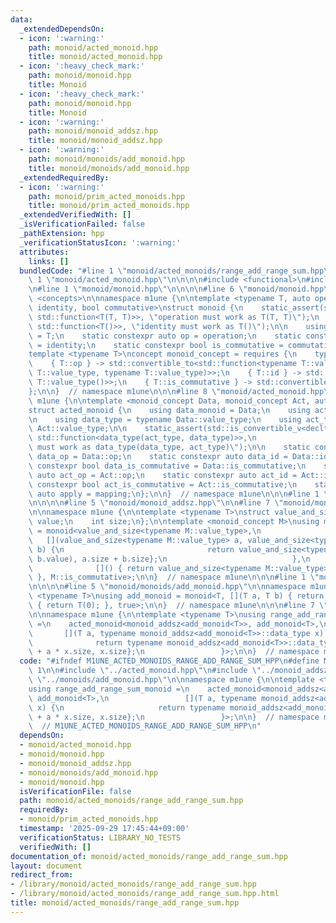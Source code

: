 ```yaml
---
data:
  _extendedDependsOn:
  - icon: ':warning:'
    path: monoid/acted_monoid.hpp
    title: monoid/acted_monoid.hpp
  - icon: ':heavy_check_mark:'
    path: monoid/monoid.hpp
    title: Monoid
  - icon: ':heavy_check_mark:'
    path: monoid/monoid.hpp
    title: Monoid
  - icon: ':warning:'
    path: monoid/monoid_addsz.hpp
    title: monoid/monoid_addsz.hpp
  - icon: ':warning:'
    path: monoid/monoids/add_monoid.hpp
    title: monoid/monoids/add_monoid.hpp
  _extendedRequiredBy:
  - icon: ':warning:'
    path: monoid/prim_acted_monoids.hpp
    title: monoid/prim_acted_monoids.hpp
  _extendedVerifiedWith: []
  _isVerificationFailed: false
  _pathExtension: hpp
  _verificationStatusIcon: ':warning:'
  attributes:
    links: []
  bundledCode: "#line 1 \"monoid/acted_monoids/range_add_range_sum.hpp\"\n\n\n\n#line\
    \ 1 \"monoid/acted_monoid.hpp\"\n\n\n\n#include <functional>\n#include <type_traits>\n\
    \n#line 1 \"monoid/monoid.hpp\"\n\n\n\n#line 6 \"monoid/monoid.hpp\"\n#include\
    \ <concepts>\n\nnamespace m1une {\n\ntemplate <typename T, auto operation, auto\
    \ identity, bool commutative>\nstruct monoid {\n    static_assert(std::is_convertible_v<decltype(operation),\
    \ std::function<T(T, T)>>, \"operation must work as T(T, T)\");\n    static_assert(std::is_convertible_v<decltype(identity),\
    \ std::function<T()>>, \"identity must work as T()\");\n\n    using value_type\
    \ = T;\n    static constexpr auto op = operation;\n    static constexpr auto id\
    \ = identity;\n    static constexpr bool is_commutative = commutative;\n};\n\n\
    template <typename T>\nconcept monoid_concept = requires {\n    typename T::value_type;\n\
    \    { T::op } -> std::convertible_to<std::function<typename T::value_type(typename\
    \ T::value_type, typename T::value_type)>>;\n    { T::id } -> std::convertible_to<std::function<typename\
    \ T::value_type()>>;\n    { T::is_commutative } -> std::convertible_to<bool>;\n\
    };\n\n}  // namespace m1une\n\n\n#line 8 \"monoid/acted_monoid.hpp\"\n\nnamespace\
    \ m1une {\n\ntemplate <monoid_concept Data, monoid_concept Act, auto mapping>\n\
    struct acted_monoid {\n    using data_monoid = Data;\n    using act_monoid = Act;\n\
    \n    using data_type = typename Data::value_type;\n    using act_type = typename\
    \ Act::value_type;\n\n    static_assert(std::is_convertible_v<decltype(mapping),\
    \ std::function<data_type(act_type, data_type)>>,\n                  \"mapping\
    \ must work as data_type(data_type, act_type)\");\n\n    static constexpr auto\
    \ data_op = Data::op;\n    static constexpr auto data_id = Data::id;\n    static\
    \ constexpr bool data_is_commutative = Data::is_commutative;\n    static constexpr\
    \ auto act_op = Act::op;\n    static constexpr auto act_id = Act::id;\n    static\
    \ constexpr bool act_is_commutative = Act::is_commutative;\n    static constexpr\
    \ auto apply = mapping;\n};\n\n}  // namespace m1une\n\n\n#line 1 \"monoid/monoid_addsz.hpp\"\
    \n\n\n\n#line 5 \"monoid/monoid_addsz.hpp\"\n\n#line 7 \"monoid/monoid_addsz.hpp\"\
    \n\nnamespace m1une {\n\ntemplate <typename T>\nstruct value_and_size {\n    T\
    \ value;\n    int size;\n};\n\ntemplate <monoid_concept M>\nusing monoid_addsz\
    \ = monoid<value_and_size<typename M::value_type>,\n                         \
    \   [](value_and_size<typename M::value_type> a, value_and_size<typename M::value_type>\
    \ b) {\n                                return value_and_size<typename M::value_type>{M::op(a.value,\
    \ b.value), a.size + b.size};\n                            },\n              \
    \              []() { return value_and_size<typename M::value_type>{M::id(), 0};\
    \ }, M::is_commutative>;\n\n}  // namespace m1une\n\n\n#line 1 \"monoid/monoids/add_monoid.hpp\"\
    \n\n\n\n#line 5 \"monoid/monoids/add_monoid.hpp\"\n\nnamespace m1une {\n\ntemplate\
    \ <typename T>\nusing add_monoid = monoid<T, [](T a, T b) { return a + b; }, []()\
    \ { return T(0); }, true>;\n\n}  // namespace m1une\n\n\n#line 7 \"monoid/acted_monoids/range_add_range_sum.hpp\"\
    \n\nnamespace m1une {\n\ntemplate <typename T>\nusing range_add_range_sum_monoid\
    \ =\n    acted_monoid<monoid_addsz<add_monoid<T>>, add_monoid<T>,\n          \
    \       [](T a, typename monoid_addsz<add_monoid<T>>::data_type x) {\n       \
    \              return typename monoid_addsz<add_monoid<T>>::data_type{x.value\
    \ + a * x.size, x.size};\n                 }>;\n\n}  // namespace m1une\n\n\n"
  code: "#ifndef M1UNE_ACTED_MONOIDS_RANGE_ADD_RANGE_SUM_HPP\n#define M1UNE_ACTED_MONOIDS_RANGE_ADD_RANGE_SUM_HPP\
    \ 1\n\n#include \"../acted_monoid.hpp\"\n#include \"../monoid_addsz.hpp\"\n#include\
    \ \"../monoids/add_monoid.hpp\"\n\nnamespace m1une {\n\ntemplate <typename T>\n\
    using range_add_range_sum_monoid =\n    acted_monoid<monoid_addsz<add_monoid<T>>,\
    \ add_monoid<T>,\n                 [](T a, typename monoid_addsz<add_monoid<T>>::data_type\
    \ x) {\n                     return typename monoid_addsz<add_monoid<T>>::data_type{x.value\
    \ + a * x.size, x.size};\n                 }>;\n\n}  // namespace m1une\n\n#endif\
    \  // M1UNE_ACTED_MONOIDS_RANGE_ADD_RANGE_SUM_HPP\n"
  dependsOn:
  - monoid/acted_monoid.hpp
  - monoid/monoid.hpp
  - monoid/monoid_addsz.hpp
  - monoid/monoids/add_monoid.hpp
  - monoid/monoid.hpp
  isVerificationFile: false
  path: monoid/acted_monoids/range_add_range_sum.hpp
  requiredBy:
  - monoid/prim_acted_monoids.hpp
  timestamp: '2025-09-29 17:45:44+09:00'
  verificationStatus: LIBRARY_NO_TESTS
  verifiedWith: []
documentation_of: monoid/acted_monoids/range_add_range_sum.hpp
layout: document
redirect_from:
- /library/monoid/acted_monoids/range_add_range_sum.hpp
- /library/monoid/acted_monoids/range_add_range_sum.hpp.html
title: monoid/acted_monoids/range_add_range_sum.hpp
---
```

